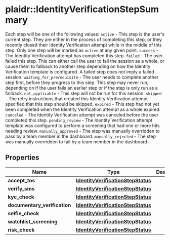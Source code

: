 # plaidr::IdentityVerificationStepSummary

Each step will be one of the following values:   `active` - This step is the user's current step. They are either in the process of completing this step, or they recently closed their Identity Verification attempt while in the middle of this step. Only one step will be marked as `active` at any given point.  `success` - The Identity Verification attempt has completed this step.  `failed` - The user failed this step. This can either call the user to fail the session as a whole, or cause them to fallback to another step depending on how the Identity Verification template is configured. A failed step does not imply a failed session.  `waiting_for_prerequisite` - The user needs to complete another step first, before they progress to this step. This step may never run, depending on if the user fails an earlier step or if the step is only run as a fallback.  `not_applicable` - This step will not be run for this session.  `skipped` - The retry instructions that created this Identity Verification attempt specified that this step should be skipped.  `expired` - This step had not yet been completed when the Identity Verification attempt as a whole expired.  `canceled` - The Identity Verification attempt was canceled before the user completed this step.  `pending_review` - The Identity Verification attempt template was configured to perform a screening that had one or more hits needing review.  `manually_approved` - The step was manually overridden to pass by a team member in the dashboard.  `manually_rejected` - The step was manually overridden to fail by a team member in the dashboard.

## Properties
Name | Type | Description | Notes
------------ | ------------- | ------------- | -------------
**accept_tos** | [**IdentityVerificationStepStatus**](IdentityVerificationStepStatus.md) |  | 
**verify_sms** | [**IdentityVerificationStepStatus**](IdentityVerificationStepStatus.md) |  | 
**kyc_check** | [**IdentityVerificationStepStatus**](IdentityVerificationStepStatus.md) |  | 
**documentary_verification** | [**IdentityVerificationStepStatus**](IdentityVerificationStepStatus.md) |  | 
**selfie_check** | [**IdentityVerificationStepStatus**](IdentityVerificationStepStatus.md) |  | 
**watchlist_screening** | [**IdentityVerificationStepStatus**](IdentityVerificationStepStatus.md) |  | 
**risk_check** | [**IdentityVerificationStepStatus**](IdentityVerificationStepStatus.md) |  | 


